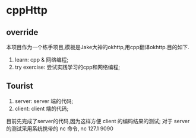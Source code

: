 # cppHttp

## override
本项目作为一个练手项目,模板是Jake大神的okhttp,用cpp翻译okhttp.目的如下.
1. learn: cpp & 网络编程;
2. try exercise: 尝试实践学习的cpp和网络编程;


## Tourist
1. server: server 端的代码;
2. client: client 端的代码;

目前先完成了server的代码,因为这样方便 client 的编码结果的测试;
对于 server 的测试采用系统携带的 nc 命令, nc 127.1 9090

